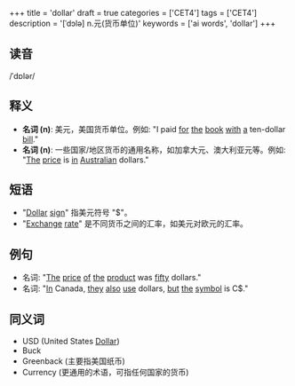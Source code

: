 +++
title = 'dollar'
draft = true
categories = ['CET4']
tags = ['CET4']
description = '[ˈdɔlə] n.元(货币单位)'
keywords = ['ai words', 'dollar']
+++

## 读音
/ˈdɒlər/

## 释义
- **名词 (n)**: 美元，美国货币单位。例如: "I paid [for](/post/for/) [the](/post/the/) [book](/post/book/) [with](/post/with/) [a](/post/a/) ten-dollar [bill](/post/bill/)."
- **名词 (n)**: 一些国家/地区货币的通用名称，如加拿大元、澳大利亚元等。例如: "[The](/post/the/) [price](/post/price/) is [in](/post/in/) [Australian](/post/australian/) dollars."

## 短语
- "[Dollar](/post/dollar/) [sign](/post/sign/)" 指美元符号 "$"。
- "[Exchange](/post/exchange/) [rate](/post/rate/)" 是不同货币之间的汇率，如美元对欧元的汇率。

## 例句
- 名词: "[The](/post/the/) [price](/post/price/) [of](/post/of/) [the](/post/the/) [product](/post/product/) was [fifty](/post/fifty/) dollars."
- 名词: "[In](/post/in/) Canada, [they](/post/they/) [also](/post/also/) [use](/post/use/) dollars, [but](/post/but/) [the](/post/the/) [symbol](/post/symbol/) is C$."

## 同义词
- USD (United States [Dollar](/post/dollar/))
- Buck
- Greenback (主要指美国纸币)
- Currency (更通用的术语，可指任何国家的货币)
